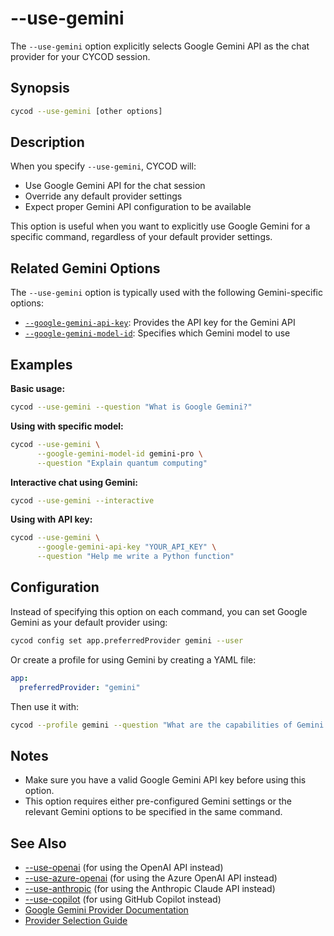 # --use-gemini

The `--use-gemini` option explicitly selects Google Gemini API as the chat provider for your CYCOD session.

## Synopsis

```bash
cycod --use-gemini [other options]
```

## Description

When you specify `--use-gemini`, CYCOD will:

- Use Google Gemini API for the chat session
- Override any default provider settings
- Expect proper Gemini API configuration to be available

This option is useful when you want to explicitly use Google Gemini for a specific command, regardless of your default provider settings.

## Related Gemini Options

The `--use-gemini` option is typically used with the following Gemini-specific options:

- [`--google-gemini-api-key`](./gemini-api-key.md): Provides the API key for the Gemini API
- [`--google-gemini-model-id`](./gemini-model.md): Specifies which Gemini model to use

## Examples

**Basic usage:**

```bash
cycod --use-gemini --question "What is Google Gemini?"
```

**Using with specific model:**

```bash
cycod --use-gemini \
      --google-gemini-model-id gemini-pro \
      --question "Explain quantum computing"
```

**Interactive chat using Gemini:**

```bash
cycod --use-gemini --interactive
```

**Using with API key:**

```bash
cycod --use-gemini \
      --google-gemini-api-key "YOUR_API_KEY" \
      --question "Help me write a Python function"
```

## Configuration

Instead of specifying this option on each command, you can set Google Gemini as your default provider using:

```bash
cycod config set app.preferredProvider gemini --user
```

Or create a profile for using Gemini by creating a YAML file:

```yaml title="gemini.yaml (in .cycod/profiles directory)"
app:
  preferredProvider: "gemini"
```

Then use it with:

```bash
cycod --profile gemini --question "What are the capabilities of Gemini models?"
```

## Notes

- Make sure you have a valid Google Gemini API key before using this option.
- This option requires either pre-configured Gemini settings or the relevant Gemini options to be specified in the same command.

## See Also

- [--use-openai](./use-openai.md) (for using the OpenAI API instead)
- [--use-azure-openai](./use-azure-openai.md) (for using the Azure OpenAI API instead)
- [--use-anthropic](./use-anthropic.md) (for using the Anthropic Claude API instead)
- [--use-copilot](./use-copilot.md) (for using GitHub Copilot instead)
- [Google Gemini Provider Documentation](../../../providers/gemini.md)
- [Provider Selection Guide](../../../providers/overview.md)
